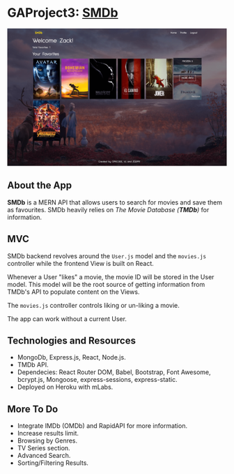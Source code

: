 # GAProject3: [SMDb](https://netflixbutnotreally.herokuapp.com/)

![Screenshot of SMDb](https://raw.githubusercontent.com/zqlimy17/netflixbutnotreally/master/public/img/smdb%20cover.png)

## About the App

**SMDb** is a MERN API that allows users to search for movies and save them as favourites. SMDb heavily relies on *The Movie Database (__TMDb__)* for information. 

## MVC
SMDb backend revolves around the `User.js` model and the `movies.js` controller while the frontend View is built on React. 

Whenever a User "likes" a movie, the movie ID will be stored in the User model. This model will be the root source of getting information from TMDb's API to populate content on the Views. 

The `movies.js` controller controls liking or un-liking a movie. 

The app can work without a current User.  

## Technologies and Resources
* MongoDb, Express.js, React, Node.js.
* TMDb API.
* Dependecies: React Router DOM, Babel, Bootstrap, Font Awesome, bcrypt.js, Mongoose, express-sessions, express-static.
* Deployed on Heroku with mLabs.

## More To Do
- Integrate IMDb (OMDb) and RapidAPI for more information. 
- Increase results limit.
- Browsing by Genres. 
- TV Series section. 
- Advanced Search. 
- Sorting/Filtering Results. 
